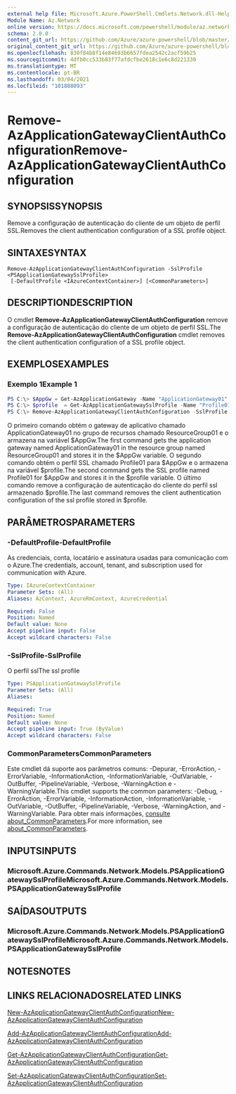 ```yaml
---
external help file: Microsoft.Azure.PowerShell.Cmdlets.Network.dll-Help.xml
Module Name: Az.Network
online version: https://docs.microsoft.com/powershell/module/az.network/remove-azapplicationgatewayclientauthconfiguration
schema: 2.0.0
content_git_url: https://github.com/Azure/azure-powershell/blob/master/src/Network/Network/help/Remove-AzApplicationGatewayClientAuthConfiguration.md
original_content_git_url: https://github.com/Azure/azure-powershell/blob/master/src/Network/Network/help/Remove-AzApplicationGatewayClientAuthConfiguration.md
ms.openlocfilehash: 830f84b8f14e84693b6657fdea2542c2acf59b25
ms.sourcegitcommit: 4dfb0cc533b83f77afdcfbe2618c1e6c8d221330
ms.translationtype: MT
ms.contentlocale: pt-BR
ms.lasthandoff: 03/04/2021
ms.locfileid: "101888093"
---
```

# <span data-ttu-id="4db72-101">Remove-AzApplicationGatewayClientAuthConfiguration</span><span class="sxs-lookup"><span data-stu-id="4db72-101">Remove-AzApplicationGatewayClientAuthConfiguration</span></span>

## <span data-ttu-id="4db72-102">SYNOPSIS</span><span class="sxs-lookup"><span data-stu-id="4db72-102">SYNOPSIS</span></span>
<span data-ttu-id="4db72-103">Remove a configuração de autenticação do cliente de um objeto de perfil SSL.</span><span class="sxs-lookup"><span data-stu-id="4db72-103">Removes the client authentication configuration of a SSL profile object.</span></span>

## <span data-ttu-id="4db72-104">SINTAXE</span><span class="sxs-lookup"><span data-stu-id="4db72-104">SYNTAX</span></span>

```
Remove-AzApplicationGatewayClientAuthConfiguration -SslProfile <PSApplicationGatewaySslProfile>
 [-DefaultProfile <IAzureContextContainer>] [<CommonParameters>]
```

## <span data-ttu-id="4db72-105">DESCRIPTION</span><span class="sxs-lookup"><span data-stu-id="4db72-105">DESCRIPTION</span></span>
<span data-ttu-id="4db72-106">O cmdlet **Remove-AzApplicationGatewayClientAuthConfiguration** remove a configuração de autenticação do cliente de um objeto de perfil SSL.</span><span class="sxs-lookup"><span data-stu-id="4db72-106">The **Remove-AzApplicationGatewayClientAuthConfiguration** cmdlet removes the client authentication configuration of a SSL profile object.</span></span>

## <span data-ttu-id="4db72-107">EXEMPLOS</span><span class="sxs-lookup"><span data-stu-id="4db72-107">EXAMPLES</span></span>

### <span data-ttu-id="4db72-108">Exemplo 1</span><span class="sxs-lookup"><span data-stu-id="4db72-108">Example 1</span></span>
```powershell
PS C:\> $AppGw = Get-AzApplicationGateway -Name "ApplicationGateway01" -ResourceGroupName "ResourceGroup01"
PS C:\> $profile  = Get-AzApplicationGatewaySslProfile -Name "Profile01" -ApplicationGateway $AppGw
PS C:\> Remove-AzApplicationGatewayClientAuthConfiguration -SslProfile $profile
```

<span data-ttu-id="4db72-109">O primeiro comando obtém o gateway de aplicativo chamado ApplicationGateway01 no grupo de recursos chamado ResourceGroup01 e o armazena na variável $AppGw.</span><span class="sxs-lookup"><span data-stu-id="4db72-109">The first command gets the application gateway named ApplicationGateway01 in the resource group named ResourceGroup01 and stores it in the $AppGw variable.</span></span> <span data-ttu-id="4db72-110">O segundo comando obtém o perfil SSL chamado Profile01 para $AppGw e o armazena na variável $profile.</span><span class="sxs-lookup"><span data-stu-id="4db72-110">The second command gets the SSL profile named Profile01 for $AppGw and stores it in the $profile variable.</span></span> <span data-ttu-id="4db72-111">O último comando remove a configuração de autenticação do cliente do perfil ssl armazenado $profile.</span><span class="sxs-lookup"><span data-stu-id="4db72-111">The last command removes the client authentication configuration of the ssl profile stored in $profile.</span></span>

## <span data-ttu-id="4db72-112">PARÂMETROS</span><span class="sxs-lookup"><span data-stu-id="4db72-112">PARAMETERS</span></span>

### <span data-ttu-id="4db72-113">-DefaultProfile</span><span class="sxs-lookup"><span data-stu-id="4db72-113">-DefaultProfile</span></span>
<span data-ttu-id="4db72-114">As credenciais, conta, locatário e assinatura usadas para comunicação com o Azure.</span><span class="sxs-lookup"><span data-stu-id="4db72-114">The credentials, account, tenant, and subscription used for communication with Azure.</span></span>

```yaml
Type: IAzureContextContainer
Parameter Sets: (All)
Aliases: AzContext, AzureRmContext, AzureCredential

Required: False
Position: Named
Default value: None
Accept pipeline input: False
Accept wildcard characters: False
```

### <span data-ttu-id="4db72-115">-SslProfile</span><span class="sxs-lookup"><span data-stu-id="4db72-115">-SslProfile</span></span>
<span data-ttu-id="4db72-116">O perfil ssl</span><span class="sxs-lookup"><span data-stu-id="4db72-116">The ssl profile</span></span>

```yaml
Type: PSApplicationGatewaySslProfile
Parameter Sets: (All)
Aliases:

Required: True
Position: Named
Default value: None
Accept pipeline input: True (ByValue)
Accept wildcard characters: False
```

### <span data-ttu-id="4db72-117">CommonParameters</span><span class="sxs-lookup"><span data-stu-id="4db72-117">CommonParameters</span></span>
<span data-ttu-id="4db72-118">Este cmdlet dá suporte aos parâmetros comuns: -Depurar, -ErrorAction, -ErrorVariable, -InformationAction, -InformationVariable, -OutVariable, -OutBuffer, -PipelineVariable, -Verbose, -WarningAction e -WarningVariable.</span><span class="sxs-lookup"><span data-stu-id="4db72-118">This cmdlet supports the common parameters: -Debug, -ErrorAction, -ErrorVariable, -InformationAction, -InformationVariable, -OutVariable, -OutBuffer, -PipelineVariable, -Verbose, -WarningAction, and -WarningVariable.</span></span> <span data-ttu-id="4db72-119">Para obter mais informações, [consulte about_CommonParameters](http://go.microsoft.com/fwlink/?LinkID=113216).</span><span class="sxs-lookup"><span data-stu-id="4db72-119">For more information, see [about_CommonParameters](http://go.microsoft.com/fwlink/?LinkID=113216).</span></span>

## <span data-ttu-id="4db72-120">INPUTS</span><span class="sxs-lookup"><span data-stu-id="4db72-120">INPUTS</span></span>

### <span data-ttu-id="4db72-121">Microsoft.Azure.Commands.Network.Models.PSApplicationGatewaySslProfile</span><span class="sxs-lookup"><span data-stu-id="4db72-121">Microsoft.Azure.Commands.Network.Models.PSApplicationGatewaySslProfile</span></span>

## <span data-ttu-id="4db72-122">SAÍDAS</span><span class="sxs-lookup"><span data-stu-id="4db72-122">OUTPUTS</span></span>

### <span data-ttu-id="4db72-123">Microsoft.Azure.Commands.Network.Models.PSApplicationGatewaySslProfile</span><span class="sxs-lookup"><span data-stu-id="4db72-123">Microsoft.Azure.Commands.Network.Models.PSApplicationGatewaySslProfile</span></span>

## <span data-ttu-id="4db72-124">NOTES</span><span class="sxs-lookup"><span data-stu-id="4db72-124">NOTES</span></span>

## <span data-ttu-id="4db72-125">LINKS RELACIONADOS</span><span class="sxs-lookup"><span data-stu-id="4db72-125">RELATED LINKS</span></span>

[<span data-ttu-id="4db72-126">New-AzApplicationGatewayClientAuthConfiguration</span><span class="sxs-lookup"><span data-stu-id="4db72-126">New-AzApplicationGatewayClientAuthConfiguration</span></span>](./New-AzApplicationGatewayClientAuthConfiguration.md)

[<span data-ttu-id="4db72-127">Add-AzApplicationGatewayClientAuthConfiguration</span><span class="sxs-lookup"><span data-stu-id="4db72-127">Add-AzApplicationGatewayClientAuthConfiguration</span></span>](./Add-AzApplicationGatewayClientAuthConfiguration.md)

[<span data-ttu-id="4db72-128">Get-AzApplicationGatewayClientAuthConfiguration</span><span class="sxs-lookup"><span data-stu-id="4db72-128">Get-AzApplicationGatewayClientAuthConfiguration</span></span>](./Get-AzApplicationGatewayClientAuthConfiguration.md)

[<span data-ttu-id="4db72-129">Set-AzApplicationGatewayClientAuthConfiguration</span><span class="sxs-lookup"><span data-stu-id="4db72-129">Set-AzApplicationGatewayClientAuthConfiguration</span></span>](./Set-AzApplicationGatewayClientAuthConfiguration.md)